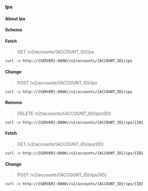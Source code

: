 ### Ips

#### About Ips

#### Schema



#### Fetch

> GET /v2/accounts/{ACCOUNT_ID}/ips

```curl
curl -v http://{SERVER}:8000//v2/accounts/{ACCOUNT_ID}/ips
```

#### Change

> POST /v2/accounts/{ACCOUNT_ID}/ips

```curl
curl -v http://{SERVER}:8000//v2/accounts/{ACCOUNT_ID}/ips
```

#### Remove

> DELETE /v2/accounts/{ACCOUNT_ID}/ips/{ID}

```curl
curl -v http://{SERVER}:8000//v2/accounts/{ACCOUNT_ID}/ips/{ID}
```

#### Fetch

> GET /v2/accounts/{ACCOUNT_ID}/ips/{ID}

```curl
curl -v http://{SERVER}:8000//v2/accounts/{ACCOUNT_ID}/ips/{ID}
```

#### Change

> POST /v2/accounts/{ACCOUNT_ID}/ips/{ID}

```curl
curl -v http://{SERVER}:8000//v2/accounts/{ACCOUNT_ID}/ips/{ID}
```

